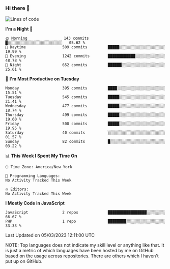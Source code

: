 ### Hi there 👋

<!--
**LynxJinxxy/LynxJinxxy** is a ✨ _special_ ✨ repository because its `README.md` (this file) appears on your GitHub profile.

Here are some ideas to get you started:

- 🔭 I’m currently working on ...
- 🌱 I’m currently learning ...
- 👯 I’m looking to collaborate on ...
- 🤔 I’m looking for help with ...
- 💬 Ask me about ...
- 📫 How to reach me: ...
- 😄 Pronouns: ...
- ⚡ Fun fact: ...
-->

<!--START_SECTION:waka-->
![Lines of code](https://img.shields.io/badge/From%20Hello%20World%20I%27ve%20Written-22.2%20thousand%20lines%20of%20code-blue)

**I'm a Night 🦉** 

```text
🌞 Morning                143 commits         █░░░░░░░░░░░░░░░░░░░░░░░░   05.62 % 
🌆 Daytime                509 commits         █████░░░░░░░░░░░░░░░░░░░░   19.99 % 
🌃 Evening                1242 commits        ████████████░░░░░░░░░░░░░   48.78 % 
🌙 Night                  652 commits         ██████░░░░░░░░░░░░░░░░░░░   25.61 % 
```
📅 **I'm Most Productive on Tuesday** 

```text
Monday                   395 commits         ████░░░░░░░░░░░░░░░░░░░░░   15.51 % 
Tuesday                  545 commits         █████░░░░░░░░░░░░░░░░░░░░   21.41 % 
Wednesday                477 commits         █████░░░░░░░░░░░░░░░░░░░░   18.74 % 
Thursday                 499 commits         █████░░░░░░░░░░░░░░░░░░░░   19.60 % 
Friday                   508 commits         █████░░░░░░░░░░░░░░░░░░░░   19.95 % 
Saturday                 40 commits          ░░░░░░░░░░░░░░░░░░░░░░░░░   01.57 % 
Sunday                   82 commits          █░░░░░░░░░░░░░░░░░░░░░░░░   03.22 % 
```


📊 **This Week I Spent My Time On** 

```text
🕑︎ Time Zone: America/New_York

💬 Programming Languages: 
No Activity Tracked This Week

🔥 Editors: 
No Activity Tracked This Week
```

**I Mostly Code in JavaScript** 

```text
JavaScript               2 repos             █████████████████░░░░░░░░   66.67 % 
PHP                      1 repo              ████████░░░░░░░░░░░░░░░░░   33.33 % 
```




 Last Updated on 05/03/2023 12:11:00 UTC
<!--END_SECTION:waka-->
NOTE: Top languages does not indicate my skill level or anything like that. It is just a metric of which languages have been hosted by me on GitHub based on the usage across repositories. There are others which I haven't put up on GitHub.
